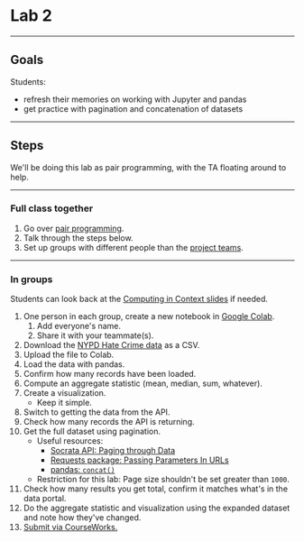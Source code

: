 # Lab 2

---

## Goals

Students:

- refresh their memories on working with Jupyter and pandas
- get practice with pagination and concatenation of datasets

---

## Steps

We'll be doing this lab as pair programming, with the TA floating around to help.

---

### Full class together

1. Go over [pair programming](../docs/pairing.md).
1. Talk through the steps below.
1. Set up groups with different people than the [project teams](../docs/project_teams.csv).

---

### In groups

Students can look back at the [Computing in Context slides](https://computing-in-context.afeld.me/#schedule) if needed.

1. One person in each group, create a new notebook in [Google Colab](https://colab.research.google.com/).
   1. Add everyone's name.
   1. Share it with your teammate(s).
1. Download the [NYPD Hate Crime data](https://data.cityofnewyork.us/Public-Safety/NYPD-Hate-Crimes/bqiq-cu78/about_data) as a CSV.
1. Upload the file to Colab.
1. Load the data with pandas.
1. Confirm how many records have been loaded.
1. Compute an aggregate statistic (mean, median, sum, whatever).
1. Create a visualization.
   - Keep it simple.
1. Switch to getting the data from the API.
1. Check how many records the API is returning.
1. Get the full dataset using pagination.
   - Useful resources:
     - [Socrata API: Paging through Data](https://dev.socrata.com/docs/queries/page.html)
     - [Requests package: Passing Parameters In URLs](https://requests.readthedocs.io/en/latest/user/quickstart/#passing-parameters-in-urls)
     - [pandas: `concat()`](https://pandas.pydata.org/docs/user_guide/merging.html#concat)
   - Restriction for this lab: Page size shouldn't be set greater than `1000`.
1. Check how many results you get total, confirm it matches what's in the data portal.
1. Do the aggregate statistic and visualization using the expanded dataset and note how they've changed.
1. [Submit via CourseWorks.](https://courseworks2.columbia.edu/courses/210480/assignments)
